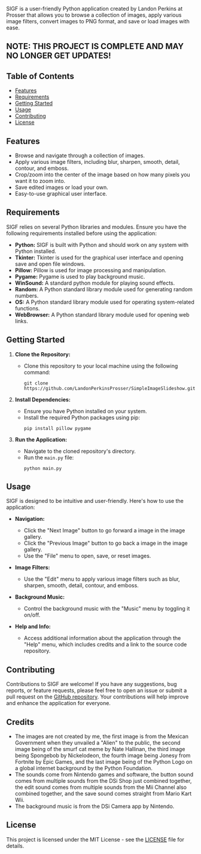 SIGF is a user-friendly Python application created by Landon Perkins at Prosser that allows you to browse a collection of images, apply various image filters, convert images to PNG format, and save or load images with ease.

## NOTE: THIS PROJECT IS COMPLETE AND MAY NO LONGER GET UPDATES!

## Table of Contents

- [Features](#features)
- [Requirements](#requirements)
- [Getting Started](#getting-started)
- [Usage](#usage)
- [Contributing](#contributing)
- [License](#license)

## Features

- Browse and navigate through a collection of images.
- Apply various image filters, including blur, sharpen, smooth, detail, contour, and emboss.
- Crop/zoom into the center of the image based on how many pixels you want it to zoom into.
- Save edited images or load your own.
- Easy-to-use graphical user interface.

## Requirements

SIGF relies on several Python libraries and modules. Ensure you have the following requirements installed before using the application:

- **Python:** SIGF is built with Python and should work on any system with Python installed.
- **Tkinter:** Tkinter is used for the graphical user interface and opening save and open file windows.
- **Pillow:** Pillow is used for image processing and manipulation.
- **Pygame:** Pygame is used to play background music.
- **WinSound:** A standard python module for playing sound effects.
- **Random:** A Python standard library module used for generating random numbers.
- **OS:** A Python standard library module used for operating system-related functions.
- **WebBrowser:** A Python standard library module used for opening web links.

## Getting Started

1. **Clone the Repository:**
   - Clone this repository to your local machine using the following command:
     ```shell
     git clone https://github.com/LandonPerkinsProsser/SimpleImageSlideshow.git
     ```

2. **Install Dependencies:**
   - Ensure you have Python installed on your system.
   - Install the required Python packages using pip:
     ```shell
     pip install pillow pygame
     ```

3. **Run the Application:**
   - Navigate to the cloned repository's directory.
   - Run the `main.py` file:
     ```shell
     python main.py
     ```

## Usage

SIGF is designed to be intuitive and user-friendly. Here's how to use the application:

- **Navigation:**
  - Click the "Next Image" button to go forward a image in the image gallery.
  - Click the "Previous Image" button to go back a image in the image gallery.
  - Use the "File" menu to open, save, or reset images.

- **Image Filters:**
  - Use the "Edit" menu to apply various image filters such as blur, sharpen, smooth, detail, contour, and emboss.

- **Background Music:**
  - Control the background music with the "Music" menu by toggling it on/off.

- **Help and Info:**
  - Access additional information about the application through the "Help" menu, which includes credits and a link to the source code repository.

## Contributing

Contributions to SIGF are welcome! If you have any suggestions, bug reports, or feature requests, please feel free to open an issue or submit a pull request on the [GitHub repository](https://github.com/LandonPerkinsProsser/SimpleImageSlideshow). Your contributions will help improve and enhance the application for everyone.

## Credits

- The images are not created by me, the first image is from the Mexican Government when they unvailed a "Alien" to the public, the second image being of the smurf cat meme by Nate Hallinan, the third image being Spongebob by Nickelodeon, the fourth image being Jonesy from Fortnite by Epic Games, and the last image being of the Python Logo on a global internet background by the Python Foundation.
- The sounds come from Nintendo games and software, the button sound comes from multiple sounds from the DSi Shop just combined together, the edit sound comes from multiple sounds from the Mii Channel also combined together, and the save sound comes straight from Mario Kart Wii.
- The background music is from the DSi Camera app by Nintendo.

## License

This project is licensed under the MIT License - see the [LICENSE](LICENSE) file for details.
